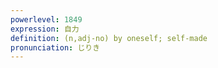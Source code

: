```yaml
---
powerlevel: 1849
expression: 自力
definition: (n,adj-no) by oneself; self-made
pronunciation: じりき
---
```

